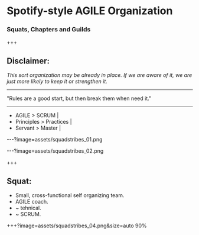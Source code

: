 # Spotify-style AGILE Organization
### Squats, Chapters and Guilds

+++
## Disclaimer:

*This sort organization may be already in place.
If we are aware of it, we are just more likely to keep it or strengthen it.*

---
"Rules are a good start, but then break them when need it."

---
- AGILE > SCRUM |
- Principles > Practices |
- Servant > Master |

---?image=assets/squadstribes_01.png
<!-- .slide: data-background-transition="none" -->
---?image=assets/squadstribes_02.png
<!-- .slide: data-background-transition="none" -->


+++
## Squat:
- Small, cross-functional self organizing team.
- AGILE coach.
- ~ tehnical.
- ~ SCRUM.

+++?image=assets/squadstribes_04.png&size=auto 90%
